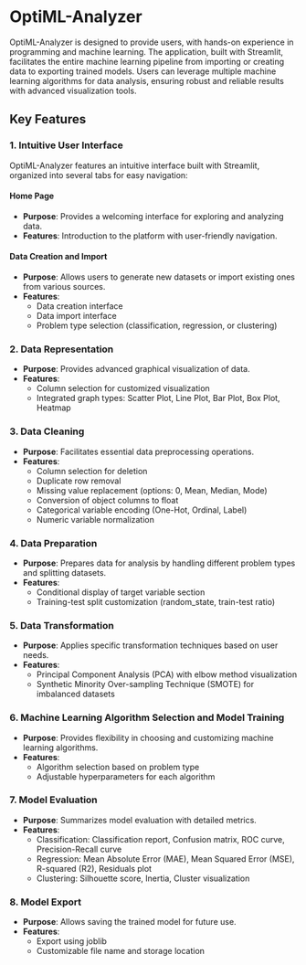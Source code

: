 # OptiML-Analyzer
OptiML-Analyzer is designed to provide users, with hands-on experience in programming and machine learning. The application, built with Streamlit, facilitates the entire machine learning pipeline from importing or creating data to exporting trained models. Users can leverage multiple machine learning algorithms for data analysis, ensuring robust and reliable results with advanced visualization tools.

## Key Features
### 1. Intuitive User Interface
OptiML-Analyzer features an intuitive interface built with Streamlit, organized into several tabs for easy navigation:

#### Home Page
- **Purpose**: Provides a welcoming interface for exploring and analyzing data.
- **Features**: Introduction to the platform with user-friendly navigation.

#### Data Creation and Import
- **Purpose**: Allows users to generate new datasets or import existing ones from various sources.
- **Features**: 
  - Data creation interface
  - Data import interface
  - Problem type selection (classification, regression, or clustering)

### 2. Data Representation
- **Purpose**: Provides advanced graphical visualization of data.
- **Features**: 
  - Column selection for customized visualization
  - Integrated graph types: Scatter Plot, Line Plot, Bar Plot, Box Plot, Heatmap

### 3. Data Cleaning
- **Purpose**: Facilitates essential data preprocessing operations.
- **Features**: 
  - Column selection for deletion
  - Duplicate row removal
  - Missing value replacement (options: 0, Mean, Median, Mode)
  - Conversion of object columns to float
  - Categorical variable encoding (One-Hot, Ordinal, Label)
  - Numeric variable normalization

### 4. Data Preparation
- **Purpose**: Prepares data for analysis by handling different problem types and splitting datasets.
- **Features**: 
  - Conditional display of target variable section
  - Training-test split customization (random_state, train-test ratio)

### 5. Data Transformation
- **Purpose**: Applies specific transformation techniques based on user needs.
- **Features**: 
  - Principal Component Analysis (PCA) with elbow method visualization
  - Synthetic Minority Over-sampling Technique (SMOTE) for imbalanced datasets

### 6. Machine Learning Algorithm Selection and Model Training
- **Purpose**: Provides flexibility in choosing and customizing machine learning algorithms.
- **Features**: 
  - Algorithm selection based on problem type
  - Adjustable hyperparameters for each algorithm

### 7. Model Evaluation
- **Purpose**: Summarizes model evaluation with detailed metrics.
- **Features**: 
  - Classification: Classification report, Confusion matrix, ROC curve, Precision-Recall curve
  - Regression: Mean Absolute Error (MAE), Mean Squared Error (MSE), R-squared (R2), Residuals plot
  - Clustering: Silhouette score, Inertia, Cluster visualization

### 8. Model Export
- **Purpose**: Allows saving the trained model for future use.
- **Features**: 
  - Export using joblib
  - Customizable file name and storage location


